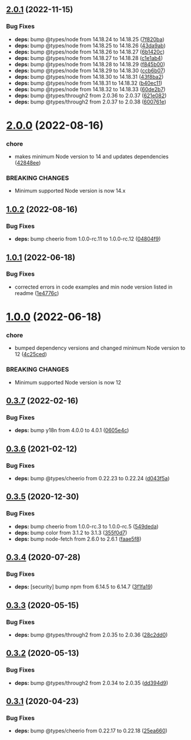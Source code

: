## [2.0.1](https://github.com/c1rrus/svg-fill/compare/v2.0.0...v2.0.1) (2022-11-15)


### Bug Fixes

* **deps:** bump @types/node from 14.18.24 to 14.18.25 ([7f820ba](https://github.com/c1rrus/svg-fill/commit/7f820ba5963f6be545583fbba51c830ea5dbfaf4))
* **deps:** bump @types/node from 14.18.25 to 14.18.26 ([43da9ab](https://github.com/c1rrus/svg-fill/commit/43da9ab150e0d2950533c1bfccabd1fc24d01ec8))
* **deps:** bump @types/node from 14.18.26 to 14.18.27 ([6b1420c](https://github.com/c1rrus/svg-fill/commit/6b1420cf25f4fcf8092cd16e79dc7d56c5f00568))
* **deps:** bump @types/node from 14.18.27 to 14.18.28 ([c1e1ab4](https://github.com/c1rrus/svg-fill/commit/c1e1ab4ad26284989ecc9e3ae5e6f73b425a6e71))
* **deps:** bump @types/node from 14.18.28 to 14.18.29 ([f845b00](https://github.com/c1rrus/svg-fill/commit/f845b00b8292519acfc415ea867315ff2bbb4c30))
* **deps:** bump @types/node from 14.18.29 to 14.18.30 ([ccb6b07](https://github.com/c1rrus/svg-fill/commit/ccb6b0767f6d88a4a60160293fe15b2df70b4b02))
* **deps:** bump @types/node from 14.18.30 to 14.18.31 ([43f8ba2](https://github.com/c1rrus/svg-fill/commit/43f8ba21f0d9d721d8993bd7539b034ca5805a71))
* **deps:** bump @types/node from 14.18.31 to 14.18.32 ([b40ec11](https://github.com/c1rrus/svg-fill/commit/b40ec112d3b92aa09b9fd5bb2fd12af3c726ea6d))
* **deps:** bump @types/node from 14.18.32 to 14.18.33 ([60de2b7](https://github.com/c1rrus/svg-fill/commit/60de2b715a1c3d16e820f3edf39b9ce2b8d915e5))
* **deps:** bump @types/through2 from 2.0.36 to 2.0.37 ([621e082](https://github.com/c1rrus/svg-fill/commit/621e0825d7d23240ba04cee90e79c43ab8de545e))
* **deps:** bump @types/through2 from 2.0.37 to 2.0.38 ([600761e](https://github.com/c1rrus/svg-fill/commit/600761e1bd1273050e3be706d93c24196ebd5c83))

# [2.0.0](https://github.com/c1rrus/svg-fill/compare/v1.0.2...v2.0.0) (2022-08-16)


### chore

* makes minimum Node version to 14 and updates dependencies ([42848ee](https://github.com/c1rrus/svg-fill/commit/42848ee1a302c65996fce5315ebff21fdd37941b))


### BREAKING CHANGES

* Minimum supported Node version is now 14.x

## [1.0.2](https://github.com/c1rrus/svg-fill/compare/v1.0.1...v1.0.2) (2022-08-16)


### Bug Fixes

* **deps:** bump cheerio from 1.0.0-rc.11 to 1.0.0-rc.12 ([04804f9](https://github.com/c1rrus/svg-fill/commit/04804f994295ba32378027d1faa2ce4446272ef9))

## [1.0.1](https://github.com/c1rrus/svg-fill/compare/v1.0.0...v1.0.1) (2022-06-18)


### Bug Fixes

* corrected errors in code examples and min node version listed in readme ([1e4776c](https://github.com/c1rrus/svg-fill/commit/1e4776c685f2d22bd9f5504c21bd1874566fee5e))

# [1.0.0](https://github.com/c1rrus/svg-fill/compare/v0.3.7...v1.0.0) (2022-06-18)


### chore

* bumped dependency versions and changed minimum Node version to 12 ([4c25ced](https://github.com/c1rrus/svg-fill/commit/4c25cedaa4fb7dd0b60f39ad9e34d4292d9eec2f))


### BREAKING CHANGES

* Minimum supported Node version is now 12

## [0.3.7](https://github.com/c1rrus/svg-fill/compare/v0.3.6...v0.3.7) (2022-02-16)


### Bug Fixes

* **deps:** bump y18n from 4.0.0 to 4.0.1 ([0605e4c](https://github.com/c1rrus/svg-fill/commit/0605e4c33b30a79a4bd8bc6aaf49677ff89c5e2c))

## [0.3.6](https://github.com/c1rrus/svg-fill/compare/v0.3.5...v0.3.6) (2021-02-12)


### Bug Fixes

* **deps:** bump @types/cheerio from 0.22.23 to 0.22.24 ([d043f5a](https://github.com/c1rrus/svg-fill/commit/d043f5a352300834d3bc52a95556cf6e0a3ef752))

## [0.3.5](https://github.com/c1rrus/svg-fill/compare/v0.3.4...v0.3.5) (2020-12-30)


### Bug Fixes

* **deps:** bump cheerio from 1.0.0-rc.3 to 1.0.0-rc.5 ([549deda](https://github.com/c1rrus/svg-fill/commit/549deda52b366cf63fc2e7e57322d2e1569d5d30))
* **deps:** bump color from 3.1.2 to 3.1.3 ([355f0d7](https://github.com/c1rrus/svg-fill/commit/355f0d7f7fc57698d520b4b48bbc1e1dd5794aa9))
* **deps:** bump node-fetch from 2.6.0 to 2.6.1 ([faae5f8](https://github.com/c1rrus/svg-fill/commit/faae5f8ae3b94b931e06bfe7aadaa1fe3ccce85c))

## [0.3.4](https://github.com/c1rrus/svg-fill/compare/v0.3.3...v0.3.4) (2020-07-28)


### Bug Fixes

* **deps:** [security] bump npm from 6.14.5 to 6.14.7 ([3f1fa19](https://github.com/c1rrus/svg-fill/commit/3f1fa190dfb6ed90b3924d1b880b04ac52a4b4a6))

## [0.3.3](https://github.com/c1rrus/svg-fill/compare/v0.3.2...v0.3.3) (2020-05-15)


### Bug Fixes

* **deps:** bump @types/through2 from 2.0.35 to 2.0.36 ([28c2dd0](https://github.com/c1rrus/svg-fill/commit/28c2dd079cc0fbfa5b5e91d1f8245e32458b514a))

## [0.3.2](https://github.com/c1rrus/svg-fill/compare/v0.3.1...v0.3.2) (2020-05-13)


### Bug Fixes

* **deps:** bump @types/through2 from 2.0.34 to 2.0.35 ([dd394d9](https://github.com/c1rrus/svg-fill/commit/dd394d9ffcb6f6cc6617feaabef3c97cc884e872))

## [0.3.1](https://github.com/c1rrus/svg-fill/compare/v0.3.0...v0.3.1) (2020-04-23)


### Bug Fixes

* **deps:** bump @types/cheerio from 0.22.17 to 0.22.18 ([25ea660](https://github.com/c1rrus/svg-fill/commit/25ea66052a1f5b30f4ef6a5636fa432e7bfb85d5))
